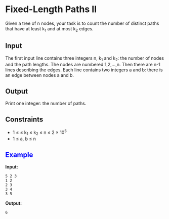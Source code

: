 ﻿# Fixed-Length Paths II

Given a tree of n nodes, your task is to count the number of distinct paths that have at least k<sub>1</sub> and at most k<sub>2</sub> edges.

## Input

The first input line contains three integers n, k<sub>1</sub> and k<sub>2</sub>: the number of nodes and the path lengths. The nodes are numbered 1,2,&hellip;,n.
Then there are n-1 lines describing the edges. Each line contains two integers a and b: there is an edge between nodes a and b.


## Output  
Print one integer: the number of paths.

## Constraints  

- 1 ≤ &le;  k<sub>1</sub> &le; k<sub>2</sub> &le; n  &le;  2 &times; 10<sup>5</sup>
- 1  &le; a, b  &le; n


## <span style = "color:blue">Example<span>
**Input:**
```
5 2 3
1 2
2 3
3 4
3 5
```
**Output:**
```
6
```

